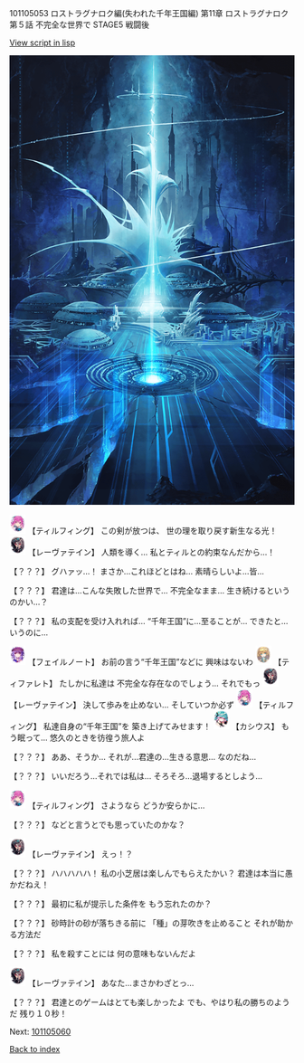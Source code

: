 101105053 ロストラグナロク編(失われた千年王国編) 第11章 ロストラグナロク 第５話 不完全な世界で STAGE5 戦闘後

[View script in lisp](../scripts/101105053.txt)

![profound.png](../images/backgrounds/profound.png)

<img src="../images/units/3101411.png" alt="3101411.png" height="34"/>
【ティルフィング】
この剣が放つは、
世の理を取り戻す新生なる光！

<img src="../images/units/3100211.png" alt="3100211.png" height="34"/>
【レーヴァテイン】
人類を導く…
私とティルとの約束なんだから…！

【？？？】
グハァッ…！
まさか…これほどとはね…
素晴らしいよ…皆…

【？？？】
君達は…こんな失敗した世界で…
不完全なまま…
生き続けるというのかい…？

【？？？】
私の支配を受け入れれば…
“千年王国”に…至ることが…
できたと…いうのに…

<img src="../images/units/3401911.png" alt="3401911.png" height="34"/>
【フェイルノート】
お前の言う“千年王国”などに
興味はないわ

<img src="../images/units/3503211.png" alt="3503211.png" height="34"/>
【ティファレト】
たしかに私達は
不完全な存在なのでしょう…
それでもっ

<img src="../images/units/3100211.png" alt="3100211.png" height="34"/>
【レーヴァテイン】
決して歩みを止めない…
そしていつか必ず

<img src="../images/units/3101411.png" alt="3101411.png" height="34"/>
【ティルフィング】
私達自身の“千年王国”を
築き上げてみせます！

<img src="../images/units/3303111.png" alt="3303111.png" height="34"/>
【カシウス】
もう眠って…
悠久のときを彷徨う旅人よ

【？？？】
ああ、そうか…
それが…君達の…生きる意思…
なのだね…

【？？？】
いいだろう…それでは私は…
そろそろ…退場するとしよう…

<img src="../images/units/3101411.png" alt="3101411.png" height="34"/>
【ティルフィング】
さようなら
どうか安らかに…

【？？？】
などと言うとでも思っていたのかな？

<img src="../images/units/3100211.png" alt="3100211.png" height="34"/>
【レーヴァテイン】
えっ！？

【？？？】
ハハハハハ！
私の小芝居は楽しんでもらえたかい？
君達は本当に愚かだねえ！

【？？？】
最初に私が提示した条件を
もう忘れたのか？

【？？？】
砂時計の砂が落ちきる前に
「種」の芽吹きを止めること
それが助かる方法だ

【？？？】
私を殺すことには
何の意味もないんだよ

<img src="../images/units/3100211.png" alt="3100211.png" height="34"/>
【レーヴァテイン】
あなた…まさかわざとっ…

【？？？】
君達とのゲームはとても楽しかったよ
でも、やはり私の勝ちのようだ
残り１０秒！

Next: [101105060](101105060.md)

[Back to index](index.md)
